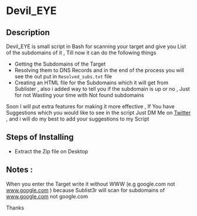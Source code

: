 # Devil_EYE

Description 
------------

Devil_EYE is small script in Bash for scanning your target and give you List of the subdomains of it , Till now it can do the following things 
+ Getting the Subdomains of the Target 
+ Resolving them to DNS Records and in the end of the process you will see the out put in `Resolved_subs.txt` file 
+ Creating an HTML file for the Subdomains which it will get from Sublister , also i added way to tell you if the subdomain is up or no , Just for not Wasting your time with Not found subdomains

Soon I will put extra features for making it more effective , If You have Suggestions which you would like to see in the script Just DM Me on [Twitter](https://twitter.com/Mahmoud0x00) , and i will do my best to add your suggestions to my Script


Steps of Installing 
---------------------
+ Extract the Zip file on Desktop

Notes :
--------

When you enter the Target write it without WWW (e.g google.com not www.google.com ) because Sublist3r will scan for subdomains of www.google.com not google.com 

Thanks

